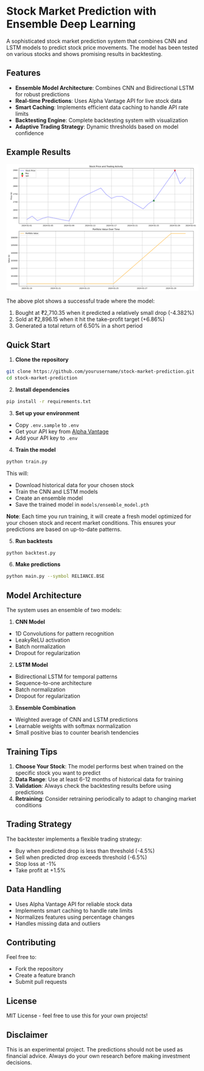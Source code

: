 # Stock Market Prediction with Ensemble Deep Learning

A sophisticated stock market prediction system that combines CNN and LSTM models to predict stock price movements. The model has been tested on various stocks and shows promising results in backtesting.

## Features

- **Ensemble Model Architecture**: Combines CNN and Bidirectional LSTM for robust predictions
- **Real-time Predictions**: Uses Alpha Vantage API for live stock data
- **Smart Caching**: Implements efficient data caching to handle API rate limits
- **Backtesting Engine**: Complete backtesting system with visualization
- **Adaptive Trading Strategy**: Dynamic thresholds based on model confidence

## Example Results

![Backtest Results](plots/backtest_results.png)

The above plot shows a successful trade where the model:
1. Bought at ₹2,710.35 when it predicted a relatively small drop (-4.382%)
2. Sold at ₹2,896.15 when it hit the take-profit target (+6.86%)
3. Generated a total return of 6.50% in a short period

## Quick Start

1. **Clone the repository**
```bash
git clone https://github.com/yourusername/stock-market-prediction.git
cd stock-market-prediction
```

2. **Install dependencies**
```bash
pip install -r requirements.txt
```

3. **Set up your environment**
- Copy `.env.sample` to `.env`
- Get your API key from [Alpha Vantage](https://www.alphavantage.co/support/#api-key)
- Add your API key to `.env`

4. **Train the model**
```bash
python train.py
```
This will:
- Download historical data for your chosen stock
- Train the CNN and LSTM models
- Create an ensemble model
- Save the trained model in `models/ensemble_model.pth`

**Note**: Each time you run training, it will create a fresh model optimized for your chosen stock and recent market conditions. This ensures your predictions are based on up-to-date patterns.

5. **Run backtests**
```bash
python backtest.py
```

6. **Make predictions**
```bash
python main.py --symbol RELIANCE.BSE
```

## Model Architecture

The system uses an ensemble of two models:

1. **CNN Model**
- 1D Convolutions for pattern recognition
- LeakyReLU activation
- Batch normalization
- Dropout for regularization

2. **LSTM Model**
- Bidirectional LSTM for temporal patterns
- Sequence-to-one architecture
- Batch normalization
- Dropout for regularization

3. **Ensemble Combination**
- Weighted average of CNN and LSTM predictions
- Learnable weights with softmax normalization
- Small positive bias to counter bearish tendencies

## Training Tips

1. **Choose Your Stock**: The model performs best when trained on the specific stock you want to predict
2. **Data Range**: Use at least 6-12 months of historical data for training
3. **Validation**: Always check the backtesting results before using predictions
4. **Retraining**: Consider retraining periodically to adapt to changing market conditions

## Trading Strategy

The backtester implements a flexible trading strategy:
- Buy when predicted drop is less than threshold (-4.5%)
- Sell when predicted drop exceeds threshold (-6.5%)
- Stop loss at -1%
- Take profit at +1.5%

## Data Handling

- Uses Alpha Vantage API for reliable stock data
- Implements smart caching to handle rate limits
- Normalizes features using percentage changes
- Handles missing data and outliers

## Contributing

Feel free to:
- Fork the repository
- Create a feature branch
- Submit pull requests

## License

MIT License - feel free to use this for your own projects!

## Disclaimer

This is an experimental project. The predictions should not be used as financial advice. Always do your own research before making investment decisions.